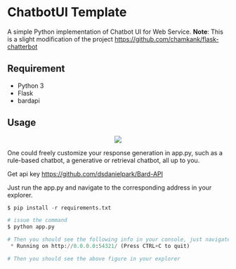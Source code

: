 # ChatbotUI Template
A simple Python implementation of Chatbot UI for Web Service.
**Note**: This is a slight modification of the project https://github.com/chamkank/flask-chatterbot
## Requirement
- Python 3
- Flask
- bardapi

## Usage
<center><img src="img/example.png"></center>

One could freely customize your response generation in app.py, such as a rule-based chatbot, a generative or retrieval chatbot, all up to you.

Get api key https://github.com/dsdanielpark/Bard-API

Just run the app.py and navigate to the corresponding address in your explorer.
~~~Python
$ pip install -r requirements.txt

# issue the command
$ python app.py

# Then you should see the following info in your console, just navigate to this address in your explorer
 * Running on http://0.0.0.0:54321/ (Press CTRL+C to quit)

# Then you should see the above figure in your explorer
~~~